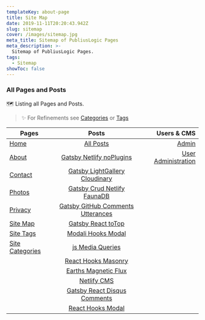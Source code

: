 ```yaml
---
templateKey: about-page
title: Site Map
date: 2019-11-11T20:20:43.942Z
slug: sitemap
cover: /images/sitemap.jpg
meta_title: Sitemap of PubliusLogic Pages
meta_description: >-
  Sitemap of PubliusLogic Pages.
tags:
  - Sitemap
showToc: false 
---
```


### All Pages and Posts

🗺️ Listing all Pages and Posts.

> ✨ For Refinements see [Categories](/categories) or [Tags](/tags)

|  Pages  | Posts  |  Users & CMS  |
|------|:--------------:|-----:|
| [Home](https://publiuslogic.com/)  | [All Posts](/blog)  | [Admin](/admin/#/collections/pages)  |
| [About](/about)  | [Gatsby Netlify noPlugins](/blog/gatsby-netlify-no-plugins)  | [User Administration](/users)  |
| [Contact](/contact)  | [Gatsby LightGallery Cloudinary](/blog/gatsby-lightgallery-cloudinary)  |   |
| [Photos](/photos) | [Gatsby Crud Netlify FaunaDB](/blog/gatsby-crud-netlify-fauna)  |   |
| [Privacy](/privacy) | [Gatsby GitHub Comments Utterances](/blog/gatsby-github-comments-utterances)  |   |
| [Site Map](/sitemap)  | [Gatsby React toTop](/blog/gatsby-react-scroll-toTop)  |   |
| [Site Tags](/blog/tags/)  | [Modali Hooks Modal](/blog/modali-hooks-modal)  |  |
| [Site Categories](/categories/) | [js Media Queries](/blog/js-media-queries)  |   |
|   | [React Hooks Masonry](/blog/react-hooks-masonry)  |   |
|   | [Earths Magnetic Flux](/blog/earths-magnetic-flux/)  |   |
|   | [Netlify CMS](/blog/netlify-cms)  |   |
|   | [Gatsby React Disqus Comments](/blog/gatsby-react-disqus-comments)  |   |
|   | [React Hooks Modal](/blog/react-hooks-modal)  |   |